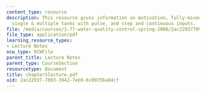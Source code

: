 ```yaml
---
content_type: resource
description: This resource gives information on motivation, fully-mixed reactors,
  single & multiple tanks with pulse, and step and continuous inputs.
file: /media/courses/1-77-water-quality-control-spring-2006/2ac22937709339427eb96c0975ba84cf_chapter5lecture.pdf
file_type: application/pdf
learning_resource_types:
- Lecture Notes
ocw_type: OCWFile
parent_title: Lecture Notes
parent_type: CourseSection
resourcetype: Document
title: chapter5lecture.pdf
uid: 2ac22937-7093-3942-7eb9-6c0975ba84cf
---
```

